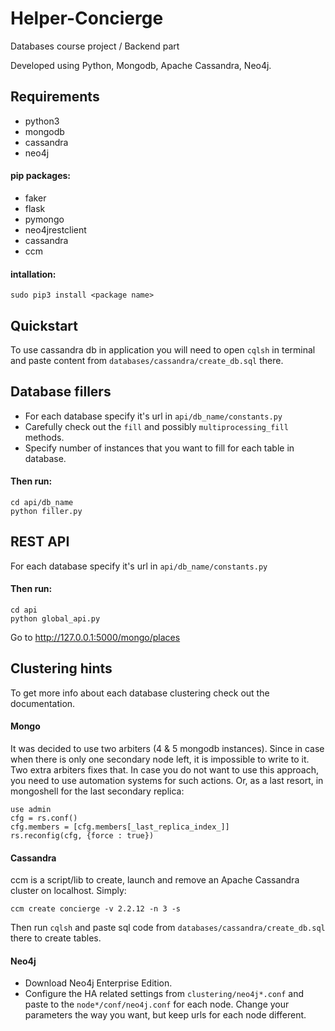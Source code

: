 # Helper-Concierge
Databases course project / Backend part

Developed using Python, Mongodb, Apache Cassandra, Neo4j.

## Requirements
- python3
- mongodb
- cassandra
- neo4j

#### pip packages:
- faker
- flask
- pymongo
- neo4jrestclient
- cassandra
- ccm

#### intallation:

    sudo pip3 install <package name>

## Quickstart
To use cassandra db in application you will need to open `cqlsh`
in terminal and paste content from `databases/cassandra/create_db.sql` there.


## Database fillers
- For each database specify it's url in `api/db_name/constants.py`
- Carefully check out the `fill` and possibly `multiprocessing_fill` methods.
- Specify number of instances that you want to fill for each table in database.

#### Then run:

    cd api/db_name
    python filler.py


## REST API
For each database specify it's url in `api/db_name/constants.py`

#### Then run:

    cd api
    python global_api.py

Go to http://127.0.0.1:5000/mongo/places

## Clustering hints

To get more info about each database clustering check out the documentation.

#### Mongo
It was decided to use two arbiters (4 & 5 mongodb instances).
Since in case when there is only one secondary node left, it is impossible to write to it.
Two extra arbiters fixes that.
In case you do not want to use this approach, you need to use automation systems for such actions.
Or, as a last resort, in mongoshell for the last secondary replica:

    use admin
    cfg = rs.conf()
    cfg.members = [cfg.members[_last_replica_index_]]
    rs.reconfig(cfg, {force : true})

#### Cassandra
ccm is a script/lib to create, launch and remove an Apache Cassandra cluster on localhost.
Simply:

    ccm create concierge -v 2.2.12 -n 3 -s

Then run `cqlsh` and paste sql code from `databases/cassandra/create_db.sql` there to create tables.

#### Neo4j

- Download Neo4j Enterprise Edition.
- Configure the HA related settings from `clustering/neo4j*.conf`
and paste to the `node*/conf/neo4j.conf` for each node. Change your parameters the way you want,
but keep urls for each node different.

